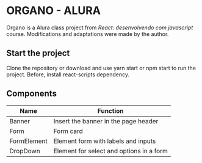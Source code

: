 # ORGANO - ALURA

Organo is a Alura class project from *React: desenvolvendo com javascript* course. Modifications and adaptations were made by the author.

## Start the project

Clone the repository or download and use yarn start or npm start to run the project. Before, install react-scripts dependency.

## Components

Name | Function
---------| -------
Banner | Insert the banner in the page header
Form | Form card
FormElement | Element form with labels and inputs
DropDown | Element for select and options in a form